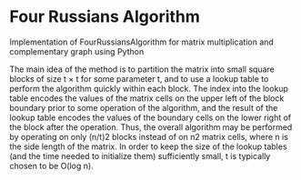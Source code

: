 # Four Russians Algorithm

Implementation of FourRussiansAlgorithm for matrix multiplication  and complementary graph using Python

The main idea of the method is to partition the matrix into small square blocks of size t × t for some parameter t, and to use a lookup table to perform the algorithm quickly within each block. The index into the lookup table encodes the values of the matrix cells on the upper left of the block boundary prior to some operation of the algorithm, and the result of the lookup table encodes the values of the boundary cells on the lower right of the block after the operation. Thus, the overall algorithm may be performed by operating on only (n/t)2 blocks instead of on n2 matrix cells, where n is the side length of the matrix. In order to keep the size of the lookup tables (and the time needed to initialize them) sufficiently small, t is typically chosen to be O(log n).

